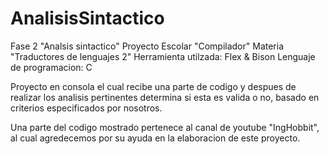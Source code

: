 # AnalisisSintactico
Fase 2 "Analsis sintactico" 
Proyecto Escolar "Compilador"
Materia "Traductores de lenguajes 2"
Herramienta utilzada: Flex & Bison
Lenguaje de programacion: C

Proyecto en consola el cual recibe una parte de codigo y despues de realizar los analisis pertinentes determina si esta es valida o no, basado en criterios especificados por nosotros.

Una parte del codigo mostrado pertenece al canal de youtube "IngHobbit", al cual agredecemos por su ayuda en la elaboracion de este proyecto. 
